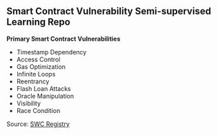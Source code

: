 ## Smart Contract Vulnerability Semi-supervised Learning Repo

<b> Primary Smart Contract Vulnerabilities </b>
  - Timestamp Dependency
  - Access Control
  - Gas Optimization
  - Infinite Loops
  - Reentrancy
  - Flash Loan Attacks
  - Oracle Manipulation
  - Visibility
  - Race Condition
  
Source: [SWC Registry](https://swcregistry.io)

